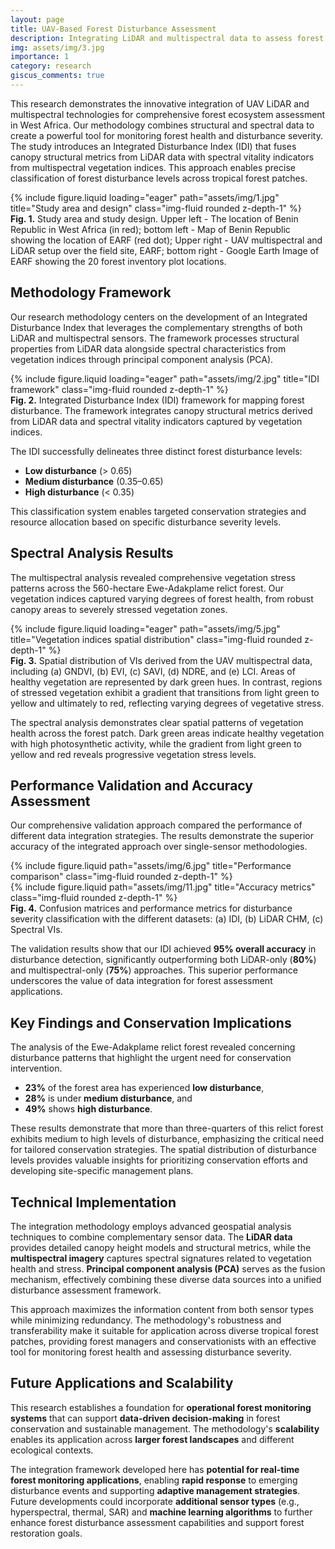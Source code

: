 ```yaml
---
layout: page
title: UAV-Based Forest Disturbance Assessment
description: Integrating LiDAR and multispectral data to assess forest status and map disturbance severity in West African forests
img: assets/img/3.jpg
importance: 1
category: research
giscus_comments: true
---
```


This research demonstrates the innovative integration of UAV LiDAR and multispectral technologies for comprehensive forest ecosystem assessment in West Africa. Our methodology combines structural and spectral data to create a powerful tool for monitoring forest health and disturbance severity. The study introduces an Integrated Disturbance Index (IDI) that fuses canopy structural metrics from LiDAR data with spectral vitality indicators from multispectral vegetation indices. This approach enables precise classification of forest disturbance levels across tropical forest patches.

<div class="row">
  <div class="col-sm mt-3 mt-md-0">
    {% include figure.liquid loading="eager" path="assets/img/1.jpg" title="Study area and design" class="img-fluid rounded z-depth-1" %}
  </div>
</div>

<div class="caption">
  <strong>Fig. 1.</strong> Study area and study design. Upper left - The location of Benin Republic in West Africa (in red); bottom left - Map of Benin Republic showing the location of EARF (red dot); Upper right - UAV multispectral and LiDAR setup over the field site, EARF; bottom right - Google Earth Image of EARF showing the 20 forest inventory plot locations.
</div>

## Methodology Framework

Our research methodology centers on the development of an Integrated Disturbance Index that leverages the complementary strengths of both LiDAR and multispectral sensors. The framework processes structural properties from LiDAR data alongside spectral characteristics from vegetation indices through principal component analysis (PCA).

<div class="row">
  <div class="col-sm mt-3 mt-md-0">
    {% include figure.liquid loading="eager" path="assets/img/2.jpg" title="IDI framework" class="img-fluid rounded z-depth-1" %}
  </div>
</div>

<div class="caption">
  <strong>Fig. 2.</strong> Integrated Disturbance Index (IDI) framework for mapping forest disturbance. The framework integrates canopy structural metrics derived from LiDAR data and spectral vitality indicators captured by vegetation indices.
</div>

The IDI successfully delineates three distinct forest disturbance levels:  
- **Low disturbance** (> 0.65)  
- **Medium disturbance** (0.35–0.65)  
- **High disturbance** (< 0.35)  

This classification system enables targeted conservation strategies and resource allocation based on specific disturbance severity levels.

## Spectral Analysis Results

The multispectral analysis revealed comprehensive vegetation stress patterns across the 560-hectare Ewe-Adakplame relict forest. Our vegetation indices captured varying degrees of forest health, from robust canopy areas to severely stressed vegetation zones.

<div class="row">
  <div class="col-sm mt-3 mt-md-0">
    {% include figure.liquid loading="eager" path="assets/img/5.jpg" title="Vegetation indices spatial distribution" class="img-fluid rounded z-depth-1" %}
  </div>
</div>

<div class="caption">
  <strong>Fig. 3.</strong> Spatial distribution of VIs derived from the UAV multispectral data, including (a) GNDVI, (b) EVI, (c) SAVI, (d) NDRE, and (e) LCI. Areas of healthy vegetation are represented by dark green hues. In contrast, regions of stressed vegetation exhibit a gradient that transitions from light green to yellow and ultimately to red, reflecting varying degrees of vegetative stress.
</div>

The spectral analysis demonstrates clear spatial patterns of vegetation health across the forest patch. Dark green areas indicate healthy vegetation with high photosynthetic activity, while the gradient from light green to yellow and red reveals progressive vegetation stress levels.

## Performance Validation and Accuracy Assessment

Our comprehensive validation approach compared the performance of different data integration strategies. The results demonstrate the superior accuracy of the integrated approach over single-sensor methodologies.

<div class="row justify-content-sm-center">
  <div class="col-sm-8 mt-3 mt-md-0">
    {% include figure.liquid path="assets/img/6.jpg" title="Performance comparison" class="img-fluid rounded z-depth-1" %}
  </div>
  <div class="col-sm-4 mt-3 mt-md-0">
    {% include figure.liquid path="assets/img/11.jpg" title="Accuracy metrics" class="img-fluid rounded z-depth-1" %}
  </div>
</div>

<div class="caption">
  <strong>Fig. 4.</strong> Confusion matrices and performance metrics for disturbance severity classification with the different datasets: (a) IDI, (b) LiDAR CHM, (c) Spectral VIs.
</div>

The validation results show that our IDI achieved **95% overall accuracy** in disturbance detection, significantly outperforming both LiDAR-only (**80%**) and multispectral-only (**75%**) approaches. This superior performance underscores the value of data integration for forest assessment applications.

## Key Findings and Conservation Implications

The analysis of the Ewe-Adakplame relict forest revealed concerning disturbance patterns that highlight the urgent need for conservation intervention.  
- **23%** of the forest area has experienced **low disturbance**,  
- **28%** is under **medium disturbance**, and  
- **49%** shows **high disturbance**.

These results demonstrate that more than three-quarters of this relict forest exhibits medium to high levels of disturbance, emphasizing the critical need for tailored conservation strategies. The spatial distribution of disturbance levels provides valuable insights for prioritizing conservation efforts and developing site-specific management plans.

## Technical Implementation

The integration methodology employs advanced geospatial analysis techniques to combine complementary sensor data. The **LiDAR data** provides detailed canopy height models and structural metrics, while the **multispectral imagery** captures spectral signatures related to vegetation health and stress. **Principal component analysis (PCA)** serves as the fusion mechanism, effectively combining these diverse data sources into a unified disturbance assessment framework.

This approach maximizes the information content from both sensor types while minimizing redundancy. The methodology's robustness and transferability make it suitable for application across diverse tropical forest patches, providing forest managers and conservationists with an effective tool for monitoring forest health and assessing disturbance severity.

## Future Applications and Scalability

This research establishes a foundation for **operational forest monitoring systems** that can support **data-driven decision-making** in forest conservation and sustainable management. The methodology's **scalability** enables its application across **larger forest landscapes** and different ecological contexts.

The integration framework developed here has **potential for real-time forest monitoring applications**, enabling **rapid response** to emerging disturbance events and supporting **adaptive management strategies**. Future developments could incorporate **additional sensor types** (e.g., hyperspectral, thermal, SAR) and **machine learning algorithms** to further enhance forest disturbance assessment capabilities and support forest restoration goals.
